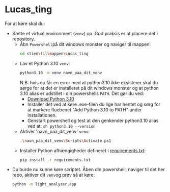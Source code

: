 # Lucas_ting
For at køre skal du:
- Sætte et virtual environment (```venv```) op. God praksis er at placere det i repository.
    - Åbn ```Powershell```på dit windows monster og naviger til mappen:
        ```sh
        cd stien\til\mappen\Lucas_ting
        ```
    - Lav et Python 3.10 ```venv```:
        ```sh
        python3.10 -m venv navn_paa_dit_venv
        ```
        N.B. hvis du får en error med at python3.10 ikke eksisterer skal du sørge for at det er installeret på dit windows monster og at python 3.10 alias er udstillet i din powershells ```PATH```. Det gør du ved:
        - [Download Python 3.10](https://www.python.org/ftp/python/3.10.11/python-3.10.11-amd64.exe)
        - Installer det ved at køre .exe-filen du lige har hentet og sørg for at markere fluebenet "Add Python 3.10 to PATH" under installationen.
        - Genstart powershell og test at den genkender python3.10 alias ved at:
                ```sh
                python3.10 --version
                ```
    - Aktivér 'navn_paa_dit_venv' ```venv```:
        ```sh
        .\navn_paa_dit_venv\Scripts\Activate.ps1
        ```
    - Installer Python afhængigheder defineret i [requirements.txt](requirements.txt):
        ```sh
        pip install -r requirements.txt
        ```
- Du burde nu kunne køre scriptet. Åben din powershell, naviger til det her repo, aktiver dit ```venv```og prøv så at køre:
    ```sh
    python -m light_analyzer.app
    ```
